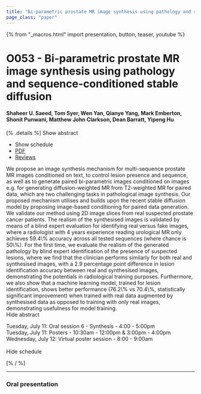 ```yaml
---
title: "Bi-parametric prostate MR image synthesis using pathology and sequence-conditioned stable diffusion"
page_class: "paper"
---
```


{% from "_macros.html" import presentation, button, teaser, youtube %}

# O053 - Bi-parametric prostate MR image synthesis using pathology and sequence-conditioned stable diffusion

#### Shaheer U. Saeed, Tom Syer, Wen Yan, Qianye Yang, Mark Emberton, Shonit Punwani, Matthew John Clarkson, Dean Barratt, Yipeng Hu

[% .details %]
<a class="toggle_visibility" data-selector=".abstract" data-level="3">Show abstract</a>
- <a class="toggle_visibility" data-selector=".schedule" data-level="3">Show schedule</a>
- <a href="https://openreview.net/pdf?id=3QnxUSzR7iu">PDF</a>
- <a href="https://openreview.net/forum?id=3QnxUSzR7iu">Reviews</a>

<p>
    <span class="abstract">
        We propose an image synthesis mechanism for multi-sequence prostate MR images conditioned on text, to control lesion presence and sequence, as well as to generate paired bi-parametric images conditioned on images e.g. for generating diffusion-weighted MR from T2-weighted MR for paired data, which are two challenging tasks in pathological image synthesis. Our proposed mechanism utilises and builds upon the recent stable diffusion model by proposing image-based conditioning for paired data generation. We validate our method using 2D image slices from real suspected prostate cancer patients. The realism of the synthesised images is validated by means of a blind expert evaluation for identifying real versus fake images, where a radiologist with 4 years experience reading urological MR only achieves 59.4\% accuracy across all tested sequences (where chance is 50\%). For the first time, we evaluate the realism of the generated pathology by blind expert identification of the presence of suspected lesions, where we find that the clinician performs similarly for both real and synthesised images, with a 2.9 percentage point difference in lesion identification accuracy between real and synthesised images, demonstrating the potentials in radiological training purposes. Furthermore, we also show that a machine learning model, trained for lesion identification, shows better performance (76.2\% vs 70.4\%, statistically significant improvement) when trained with real data augmented by synthesised data as opposed to training with only real images, demonstrating usefulness for model training.
        <br>
        <span class="actions"><a class="toggle_visibility" data-level="2">Hide abstract</a></span>
    </span>
</p>

<p>
    <span class="schedule">
        Tuesday, July 11: Oral session 6 - Synthesis - 4:00 - 5:00pm<br>Tuesday, July 11: Posters - 10:30am - 12:00pm & 3:00pm - 4:00pm<br>Wednesday, July 12: Virtual poster session - 8:00 - 9:00am<br>
        <br>
        <span class="actions"><a class="toggle_visibility" data-level="2">Hide schedule</a></span>
    </span>
</p>
[% / %]

---


### Oral presentation
